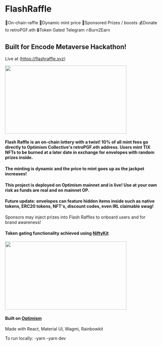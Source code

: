 # FlashRaffle
🎫On-chain raffle
🧨Dynamic mint price
🎁Sponsored Prizes / boosts
💰Donate to retroPGF.eth
🔒Token Gated Telegram
🔥Burn2Earn

## Built for Encode Metaverse Hackathon!
Live at (https://flashraffle.xyz)

<img src="https://bafybeiduoc25kbwj3unyu62efzvscedijxaxvo4yfkha4snjjtebcyzpry.ipfs.nftstorage.link/" width="400" height="225" />

#### Flash Raffle is an on-chain lottery with a twist!  10% of all mint fees go directly to Optimism Collective's retroPGF.eth address. Users mint TIX NFTs to be burned at a later date in exchange for envelopes with random prizes inside.

#### The minting is dynamic and the price to mint goes up as the jackpot increases!

#### This project is deployed on Optimism mainnet and is live!  Use at your own risk as funds are real and on mainnet OP.

#### Future update: envelopes can feature hidden items inside such as native tokens, ERC20 tokens, NFT's, discount codes, even IRL claimable swag!
Sponsors may inject prizes into Flash Raffles to onboard users and for brand awareness!

#### Token gating functionality achieved using [NiftyKit](https://app.niftykit.com)

<img src="https://bafybeidufpiztcajbvj5vditbairyughwivn2u42g4d2vud4zy7smf2c5y.ipfs.nftstorage.link/" width="400" height="225" />

#### Built on [Optimism](https://www.optimism.io/)

Made with React, Material UI, Wagmi, Rainbowkit

To run locally: 
-yarn
-yarn dev
